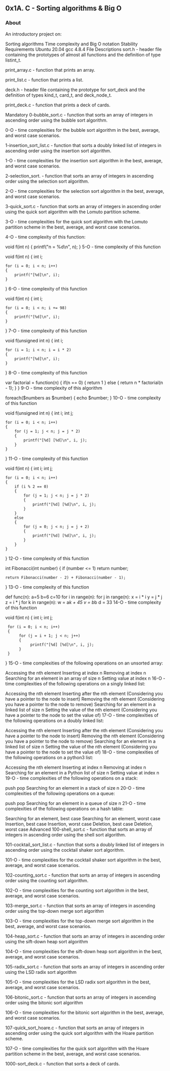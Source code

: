 ## 0x1A. C - Sorting algorithms & Big O
### About
An introductory project on:

Sorting algorithms
Time complexity and Big O notation
Stability
Requirements
Ubuntu 20.04
gcc 4.8.4
File Descriptions
sort.h - header file containing the prototypes of almost all functions and the definition of type listint_t.

print_array.c - function that prints an array.

print_list.c - function that prints a list.

deck.h - header file containing the prototype for sort_deck and the definition of types kind_t, card_t, and deck_node_t.

print_deck.c - function that prints a deck of cards.

Mandatory
0-bubble_sort.c - function that sorts an array of integers in ascending order using the bubble sort algorithm.

0-O - time complexities for the bubble sort algorithm in the best, average, and worst case scenarios.

1-insertion_sort_list.c - function that sorts a doubly linked list of integers in ascending order using the insertion sort algorithm.

1-O - time complexities for the insertion sort algorithm in the best, average, and worst case scenarios.

2-selection_sort. - function that sorts an array of integers in ascending order using the selection sort algorithm.

2-O - time complexities for the selection sort algorithm in the best, average, and worst case scenarios.

3-quick_sort.c - function that sorts an array of integers in ascending order using the quick sort algorithm with the Lomuto partition scheme.

3-O - time complexities for the quick sort algorithm with the Lomuto partition scheme in the best, average, and worst case scenarios.

4-O - time complexity of this function:

void f(int n)
{
    printf("n = %d\n", n);
}
5-O - time complexity of this function

void f(int n)
{
    int i;

    for (i = 0; i < n; i++)
    {
        printf("[%d]\n", i);
    }
}
6-O - time complexity of this function

void f(int n)
{
    int i;

    for (i = 0; i < n; i += 98)
    {
        printf("[%d]\n", i);
    }
}
7-O - time complexity of this function

void f(unsigned int n)
{
    int i;

    for (i = 1; i < n; i = i * 2)
    {
        printf("[%d]\n", i);
    }
}
8-O - time complexity of this function

var factorial = function(n) {
    if(n == 0) {
        return 1
    } else {
        return n * factorial(n - 1);
    }
}
9-O - time complexity of this algorithm

foreach($numbers as $number)
{
    echo $number;
}
10-O - time complexity of this function

void f(unsigned int n)
{
    int i;
    int j;

    for (i = 0; i < n; i++)
    {
        for (j = 1; j < n; j = j * 2)
        {
            printf("[%d] [%d]\n", i, j);
        }
    }
}
11-O - time complexity of this function

void f(int n)
{
    int i;
    int j;

    for (i = 0; i < n; i++)
    {
        if (i % 2 == 0)
        {
            for (j = 1; j < n; j = j * 2)
            {
                printf("[%d] [%d]\n", i, j);
            }
        }
        else
        {
            for (j = 0; j < n; j = j + 2)
            {
                printf("[%d] [%d]\n", i, j);
            }
        }
    }
}
12-O - time complexity of this function

int Fibonacci(int number)
{
    if (number <= 1) return number;

    return Fibonacci(number - 2) + Fibonacci(number - 1);
}
13-O - time complexity of this function

def func(n):
    a=5
    b=6
    c=10
    for i in range(n):
        for j in range(n):
            x = i * i
            y = j * j
            z = i * j
    for k in range(n):
        w = a*k + 45
        v = b*b
    d = 33
14-O - time complexity of this function

void f(int n)
{
     int i;
     int j;

     for (i = 0; i < n; i++)
     {
          for (j = i + 1; j < n; j++)
          {
               printf("[%d] [%d]\n", i, j);
          }
     }
}
15-O - time complexities of the following operations on an unsorted array:

Accessing the nth element
Inserting at index n
Removing at index n
Searching for an element in an array of size n
Setting value at index n
16-O - time complexities of the following operations on a singly linked list:

Accessing the nth element
Inserting after the nth element (Considering you have a pointer to the node to insert)
Removing the nth element (Considering you have a pointer to the node to remove)
Searching for an element in a linked list of size n
Setting the value of the nth element (Considering you have a pointer to the node to set the value of)
17-O - time complexities of the following operations on a doubly linked list:

Accessing the nth element
Inserting after the nth element (Considering you have a pointer to the node to insert)
Removing the nth element (Considering you have a pointer to the node to remove)
Searching for an element in a linked list of size n
Setting the value of the nth element (Considering you have a pointer to the node to set the value of)
18-O - time complexities of the following operations on a python3 list:

Accessing the nth element
Inserting at index n
Removing at index n
Searching for an element in a Python list of size n
Setting value at index n
19-O - time complexities of the following operations on a stack:

push
pop
Searching for an element in a stack of size n
20-O - time complexities of the following operations on a queue:

push
pop
Searching for an element in a queue of size n
21-O - time complexities of the following operations on a hash table:

Searching for an element, best case
Searching for an element, worst case
Insertion, best case
Insertion, worst case
Deletion, best case
Deletion, worst case
Advanced
100-shell_sort.c - function that sorts an array of integers in ascending order using the shell sort algorithm.

101-cocktail_sort_list.c - function that sorts a doubly linked list of integers in ascending order using the cocktail shaker sort algorithm.

101-O - time complexities for the cocktail shaker sort algorithm in the best, average, and worst case scenarios.

102-counting_sort.c - function that sorts an array of integers in ascending order using the counting sort algorithm.

102-O - time complexities for the counting sort algorithm in the best, average, and worst case scenarios.

103-merge_sort.c - function that sorts an array of integers in ascending order using the top-down merge sort algorithm

103-O - time complexities for the top-down merge sort algorithm in the best, average, and worst case scenarios.

104-heap_sort.c - function that sorts an array of integers in ascending order using the sift-down heap sort algorithm

104-O - time complexities for the sift-down heap sort algorithm in the best, average, and worst case scenarios.

105-radix_sort.c - function that sorts an array of integers in ascending order using the LSD radix sort algorithm

105-O - time complexities for the LSD radix sort algorithm in the best, average, and worst case scenarios.

106-bitonic_sort.c - function that sorts an array of integers in ascending order using the bitonic sort algorithm

106-O - time complexities for the bitonic sort algorithm in the best, average, and worst case scenarios.

107-quick_sort_hoare.c - function that sorts an array of integers in ascending order using the quick sort algorithm with the Hoare partition scheme.

107-O - time complexities for the quick sort algorithm with the Hoare partition scheme in the best, average, and worst case scenarios.

1000-sort_deck.c - function that sorts a deck of cards.
